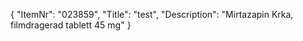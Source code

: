 {
  "ItemNr": "023859",
  "Title": "test",
  "Description": "Mirtazapin Krka, filmdragerad tablett 45 mg"
}